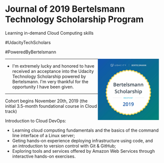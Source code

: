 
# Journal of 2019 Bertelsmann Technology Scholarship Program

 Learning in-demand Cloud Computing skills 
 
 #UdacityTechScholars 
 
 #PoweredByBertelsmann

<img align="right" width="200" height="200" src="/image/Bertelsmann.jpg">

___

- I'm extremely lucky and honored to have received an acceptance into the Udacity Technology Scholarship powered by Bertelsmann. I'm very thankful for the opportunity I have been given.
___

Cohort begins Nov‍emb‍er 2‍0th, 2‍01‍9 (the initial 3.5-month foundational course in Cloud track)

Introduction to Cloud DevOps:

   - Learning cloud computing fundamentals and the basics of the command line interface of a Linux server;
   - Geting hands-on experience deploying infrastructure using code, and an introduction to version control with Git & GitHub;
   - Exploring tools and services offered by Amazon Web Services through interactive hands-on exercises.
